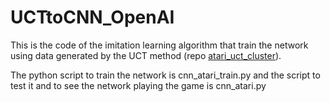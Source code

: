 # UCTtoCNN_OpenAI

This is the code of the imitation learning algorithm that train the network using data generated by the UCT method (repo [atari_uct_cluster](https://github.com/Net-Mist/atari_uct_cluster)).

The python script to train the network is cnn_atari_train.py and the script to test it and to see the network playing the game is cnn_atari.py


